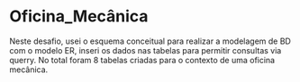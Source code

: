 # Oficina_Mecânica
Neste desafio, usei o esquema conceitual para realizar a modelagem de BD com o modelo ER, inseri os dados nas tabelas para permitir consultas via querry. No total foram 8 tabelas criadas para o contexto de uma oficina mecânica.
